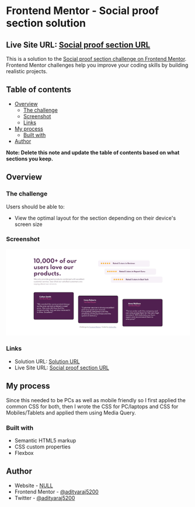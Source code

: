 # Frontend Mentor - Social proof section solution
## Live Site URL: [Social proof section URL](https://adityaraj5200-social-proof-section.netlify.app/)

This is a solution to the [Social proof section challenge on Frontend Mentor](https://www.frontendmentor.io/challenges/social-proof-section-6e0qTv_bA). Frontend Mentor challenges help you improve your coding skills by building realistic projects. 

## Table of contents

- [Overview](#overview)
  - [The challenge](#the-challenge)
  - [Screenshot](#screenshot)
  - [Links](#links)
- [My process](#my-process)
  - [Built with](#built-with)
- [Author](#author)

**Note: Delete this note and update the table of contents based on what sections you keep.**

## Overview

### The challenge

Users should be able to:

- View the optimal layout for the section depending on their device's screen size

### Screenshot

![](./screenshot.png)

### Links

- Solution URL: [Solution URL](https://www.frontendmentor.io/solutions/social-proof-section-with-different-css-for-pcs-and-phones-V5oqlV94G)
- Live Site URL: [Social proof section URL](https://adityaraj5200-social-proof-section.netlify.app/)

## My process

Since this needed to be PCs as well as mobile friendly so I first applied the common CSS for both,
then I wrote the CSS for PC/laptops and CSS for Mobiles/Tablets and applied them using Media Query.

### Built with

- Semantic HTML5 markup
- CSS custom properties
- Flexbox

## Author

- Website - [NULL](https://www.your-site.com)
- Frontend Mentor - [@adityaraj5200](https://www.frontendmentor.io/profile/adityaraj5200)
- Twitter - [@adityaraj5200](https://www.twitter.com/adityaraj5200)
